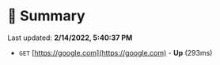 # 📖 Summary
Last updated: **2/14/2022, 5:40:37 PM**

- `GET` [https://google.com](https://google.com) - **Up** (293ms)
